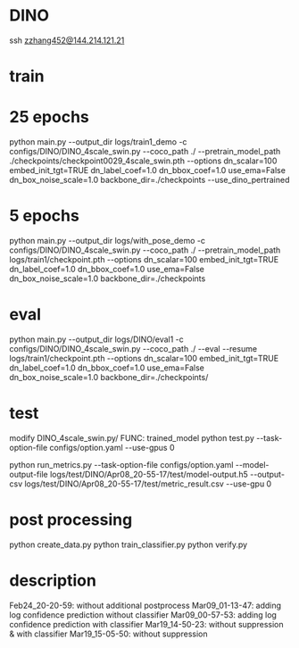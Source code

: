 # DINO

ssh zzhang452@144.214.121.21

# train
# 25 epochs
python main.py --output_dir logs/train1_demo -c configs/DINO/DINO_4scale_swin.py --coco_path ./ --pretrain_model_path ./checkpoints/checkpoint0029_4scale_swin.pth --options dn_scalar=100 embed_init_tgt=TRUE  dn_label_coef=1.0 dn_bbox_coef=1.0 use_ema=False  dn_box_noise_scale=1.0 backbone_dir=./checkpoints --use_dino_pertrained

# 5 epochs
python main.py --output_dir logs/with_pose_demo -c configs/DINO/DINO_4scale_swin.py --coco_path ./ --pretrain_model_path logs/train1/checkpoint.pth --options dn_scalar=100 embed_init_tgt=TRUE  dn_label_coef=1.0 dn_bbox_coef=1.0 use_ema=False  dn_box_noise_scale=1.0 backbone_dir=./checkpoints

# eval
python main.py   --output_dir logs/DINO/eval1 -c configs/DINO/DINO_4scale_swin.py --coco_path ./  --eval      --resume logs/train1/checkpoint.pth     --options dn_scalar=100 embed_init_tgt=TRUE     dn_label_coef=1.0 dn_bbox_coef=1.0 use_ema=False     dn_box_noise_scale=1.0 backbone_dir=./checkpoints/

# test
modify DINO_4scale_swin.py/ FUNC: trained_model
python test.py  --task-option-file configs/option.yaml --use-gpus 0

python run_metrics.py         --task-option-file configs/option.yaml         --model-output-file logs/test/DINO/Apr08_20-55-17/test/model-output.h5         --output-csv logs/test/DINO/Apr08_20-55-17/test/metric_result.csv         --use-gpu 0

# post processing
python create_data.py
python train_classifier.py
python verify.py

# description
Feb24_20-20-59: without additional postprocess
Mar09_01-13-47: adding log confidence prediction without classifier
Mar09_00-57-53: adding log confidence prediction with classifier
Mar19_14-50-23: without suppression & with classifier
Mar19_15-05-50: without suppression